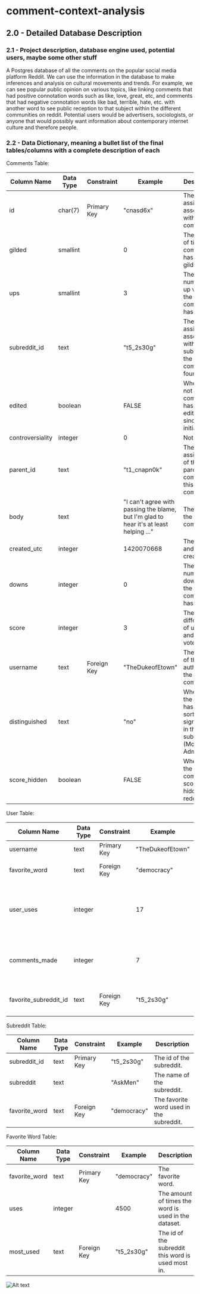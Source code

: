 # comment-context-analysis
## 2.0 - Detailed Database Description
### 2.1 - Project description, database engine used, potential users, maybe some other stuff
A Postgres database of all the comments on the popular social media platform Reddit. We can use the information in the database to make inferences and analysis on cultural movements and trends. For example, we can see popular public opinion on various topics, like linking comments that had positive connotation words such as like, love, great, etc, and comments that had negative connotation words like bad, terrible, hate, etc. with another word to see public reception to that subject within the different communities on reddit. Potential users would be advertisers, sociologists, or anyone that would possibly want information about contemporary internet culture and therefore people.

### 2.2 - Data Dictionary, meaning a bullet list of the final tables/columns with a complete description of each
Comments Table:

| Column Name | Data Type | Constraint | Example | Description |
| ----------- | --------- | ---------- | ------- | ----------- |
| id | char(7) | Primary Key | "cnasd6x" | The reddit-assigned id associated with the comment. |
| gilded | smallint | | 0 | The amount of times the comment has been gilded. |
| ups | smallint | | 3 | The number of up votes the comment has. |
| subreddit_id | text | | "t5_2s30g" | The reddit-assigned id associated with the subreddit the comment is found in. |
| edited | boolean | | FALSE | Whether or not the comment has been edited since the initial post. |
| controversiality | integer | | 0 | Not sure... |
| parent_id | text | | "t1_cnapn0k" | The reddit-assigned id of the parent comment of this comment. |
| body | text | | "I can't agree with passing the blame, but I'm glad to hear it's at least helping ..." | The body of the comment. |
| created_utc | integer | | 1420070668 | The date and time created. |
| downs | integer | | 0 | The number of down votes the comment has. |
| score | integer | | 3 | The difference of up votes and down votes. |
| username | text | Foreign Key | "TheDukeofEtown" | The name of the author of the comment. |
| distinguished | text | | "no" | Whether the user has any sort of significance in the subreddit (Moderator, Admin, OP). |
| score_hidden | boolean | | FALSE | Whether the comment's score is hidden on reddit.|

User Table:

| Column Name | Data Type | Constraint | Example | Description |
| ----------- | --------- | ---------- | ------- | ----------- |
| username | text | Primary Key | "TheDukeofEtown" | Name of the user. |
| favorite_word | text | Foreign Key | "democracy" | The user's favorite word. |
| user_uses | integer | | 17 | The number of times the user uses their favorite word. |
| comments_made | integer | | 7 | The number of comments made by the user in our dataset. |
| favorite_subreddit_id | text | Foreign Key | "t5_2s30g" | The id of user's favorite subreddit. |

Subreddit Table:

| Column Name | Data Type | Constraint | Example | Description |
| ----------- | --------- | ---------- | ------- | ----------- |
| subreddit_id | text | Primary Key | "t5_2s30g" | The id of the subreddit. |
| subreddit | text | | "AskMen" | The name of the subreddit. |
| favorite_word | text | Foreign Key | "democracy" | The favorite word used in the subreddit. |

Favorite Word Table:

| Column Name | Data Type | Constraint | Example | Description |
| ----------- | --------- | ---------- | ------- | ----------- |
| favorite_word | text | Primary Key | "democracy" | The favorite word. |
| uses | integer | | 4500 | The amount of times the word is used in the dataset. |
| most_used | text | Foreign Key | "t5_2s30g" | The id of the subreddit this word is used most in. |
![Alt text](comment-context-analysis-project/detailedERD.png?raw=true "ERD Diagram")
